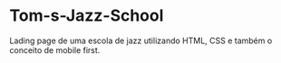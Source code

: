 # Tom-s-Jazz-School
Lading page de uma escola de jazz utilizando HTML, CSS e também o conceito de mobile first.
